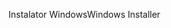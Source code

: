 <span data-ttu-id="b7df5-101">Instalator Windows</span><span class="sxs-lookup"><span data-stu-id="b7df5-101">Windows Installer</span></span>